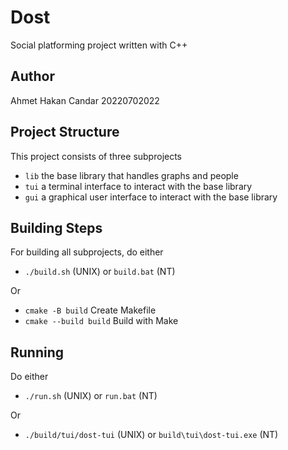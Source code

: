# Dost
Social platforming project written with C++

## Author
Ahmet Hakan Candar
20220702022

## Project Structure
This project consists of three subprojects
  - `lib` the base library that handles graphs and people
  - `tui` a terminal interface to interact with the base library
  - `gui` a graphical user interface to interact with the base library

## Building Steps
For building all subprojects, do either
  - `./build.sh` (UNIX) or `build.bat` (NT)

Or
  - `cmake -B build` Create Makefile
  - `cmake --build build` Build with Make

## Running
Do either
  - `./run.sh` (UNIX) or `run.bat` (NT)

Or
  - `./build/tui/dost-tui` (UNIX) or `build\tui\dost-tui.exe` (NT)
